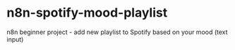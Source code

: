# n8n-spotify-mood-playlist
n8n beginner project - add new playlist to Spotify based on your mood (text input)
